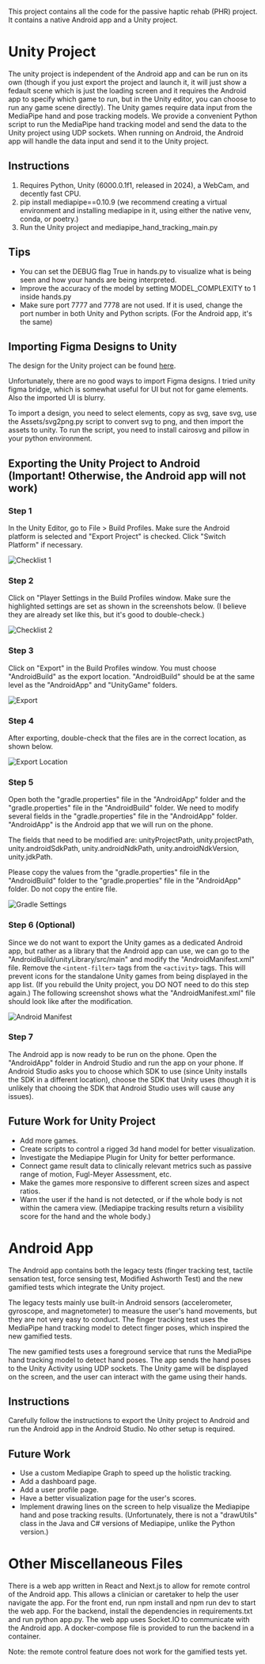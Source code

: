 This project contains all the code for the passive haptic rehab (PHR) project. It contains a native Android app and a Unity project.

# Unity Project

The unity project is independent of the Android app and can be run on its own (though if you just export the project and launch it, it will just show a fedault scene which is just the loading screen and it requires the Android app to specify which game to run, but in the Unity editor, you can choose to run any game scene directly). The Unity games require data input from the MediaPipe hand and pose tracking models. We provide a convenient Python script to run the MediaPipe hand tracking model and send the data to the Unity project using UDP sockets. When running on Android, the Android app will handle the data input and send it to the Unity project.

## Instructions
1. Requires Python, Unity (6000.0.1f1, released in 2024), a WebCam, and decently fast CPU.
2. pip install mediapipe==0.10.9 (we recommend creating a virtual environment and installing mediapipe in it, using either the native venv, conda, or poetry.)
3. Run the Unity project and mediapipe_hand_tracking_main.py

## Tips
* You can set the DEBUG flag True in hands.py to visualize what is being seen and how your hands are being interpreted.
* Improve the accuracy of the model by setting MODEL_COMPLEXITY to 1 inside hands.py
* Make sure port 7777 and 7778 are not used. If it is used, change the port number in both Unity and Python scripts. (For the Android app, it's the same)

## Importing Figma Designs to Unity

The design for the Unity project can be found [here](https://www.figma.com/proto/OEFhAYB7VHAqsMBqTBMbz2/%E2%9D%A4%EF%B8%8F-%F0%9F%A7%A4-VTS-Gloves-Final-Design?type=design&node-id=835-483171&t=UpTGEKaSnHCwuobp-1&scaling=scale-down&page-id=683%3A8318&starting-point-node-id=741%3A8569&show-proto-sidebar=1).

Unfortunately, there are no good ways to import Figma designs. I tried unity figma bridge, which is somewhat useful for UI but not for game elements. Also the imported UI is blurry.

To import a design, you need to select elements, copy as svg, save svg, use the Assets/svg2png.py script to convert svg to png, and then import the assets to unity. To run the script, you need to install cairosvg and pillow in your python environment.

## Exporting the Unity Project to Android (Important! Otherwise, the Android app will not work)


### Step 1
In the Unity Editor, go to File > Build Profiles. Make sure the Android platform is selected and "Export Project" is checked. Click "Switch Platform" if necessary.

![Checklist 1](/Screenshots%20and%20Photos/setup/checklist1.png)


### Step 2

Click on "Player Settings in the Build Profiles window. Make sure the highlighted settings are set as shown in the screenshots below. (I believe they are already set like this, but it's good to double-check.)

![Checklist 2](/Screenshots%20and%20Photos/setup/checklist2.png)

### Step 3

Click on "Export" in the Build Profiles window. You must choose "AndroidBuild" as the export location. "AndroidBuild" should be at the same level as the "AndroidApp" and "UnityGame" folders. 

![Export](/Screenshots%20and%20Photos/setup/export.png)

### Step 4

After exporting, double-check that the files are in the correct location, as shown below.

![Export Location](/Screenshots%20and%20Photos/setup/export-location.png)

### Step 5

Open both the "gradle.properties" file in the "AndroidApp" folder and the "gradle.properties" file in the "AndroidBuild" folder. We need to modify several fields in the "gradle.properties" file in the "AndroidApp" folder. "AndroidApp" is the Android app that we will run on the phone. 

The fields that need to be modified are: unityProjectPath, unity.projectPath, unity.androidSdkPath, unity.androidNdkPath, unity.androidNdkVersion, unity.jdkPath.

Please copy the values from the "gradle.properties" file in the "AndroidBuild" folder to the "gradle.properties" file in the "AndroidApp" folder. Do not copy the entire file.

![Gradle Settings](/Screenshots%20and%20Photos/setup/gradle-properties.png)

### Step 6 (Optional) 

Since we do not want to export the Unity games as a dedicated Android app, but rather as a library that the Android app can use, we can go to the "AndroidBuild/unityLibrary/src/main" and modify the "AndroidManifest.xml" file. Remove the `<intent-filter>` tags from the `<activity>` tags. This will prevent icons for the standalone Unity games from being displayed in the app list. (If you rebuild the Unity project, you DO NOT need to do this step again.) The following screenshot shows what the "AndroidManifest.xml" file should look like after the modification.

![Android Manifest](/Screenshots%20and%20Photos/setup/manifest.png)

### Step 7

The Android app is now ready to be run on the phone. Open the "AndroidApp" folder in Android Studio and run the app on your phone. If Android Studio asks you to choose which SDK to use (since Unity installs the SDK in a different location), choose the SDK that Unity uses (though it is unlikely that chooing the SDK that Android Studio uses will cause any issues).

## Future Work for Unity Project
* Add more games.
* Create scripts to control a rigged 3d hand model for better visualization.
* Investigate the Mediapipe Plugin for Unity for better performance.
* Connect game result data to clinically relevant metrics such as passive range of motion, Fugl-Meyer Assessment, etc.
* Make the games more responsive to different screen sizes and aspect ratios.
* Warn the user if the hand is not detected, or if the whole body is not within the camera view. (Mediapipe tracking results return a visibility score for the hand and the whole body.)

# Android App

The Android app contains both the legacy tests (finger tracking test, tactile sensation test, force sensing test, Modified Ashworth Test) and the new gamified tests which integrate the Unity project. 

The legacy tests mainly use built-in Android sensors (accelerometer, gyroscope, and magnetometer) to measure the user's hand movements, but they are not very easy to conduct. The finger tracking test uses the MediaPipe hand tracking model to detect finger poses, which inspired the new gamified tests.

The new gamified tests uses a foreground service that runs the MediaPipe hand tracking model to detect hand poses. The app sends the hand poses to the Unity Activity using UDP sockets. The Unity game will be displayed on the screen, and the user can interact with the game using their hands.

## Instructions

Carefully follow the instructions to export the Unity project to Android and run the Android app in the Android Studio. No other setup is required.

## Future Work

* Use a custom Mediapipe Graph to speed up the holistic tracking.
* Add a dashboard page.
* Add a user profile page.
* Have a better visualization page for the user's scores.
* Implement drawing lines on the screen to help visualize the Mediapipe hand and pose tracking results. (Unfortunately, there is not a "drawUtils" class in the Java and C# versions of Mediapipe, unlike the Python version.)

# Other Miscellaneous Files

There is a web app written in React and Next.js to allow for remote control of the Android app. This allows a clinician or caretaker to help the user navigate the app. For the front end, run npm install and npm run dev to start the web app. For the backend, install the dependencies in requirements.txt and run python app.py. The web app uses Socket.IO to communicate with the Android app. A docker-compose file is provided to run the backend in a container.

Note: the remote control feature does not work for the gamified tests yet.